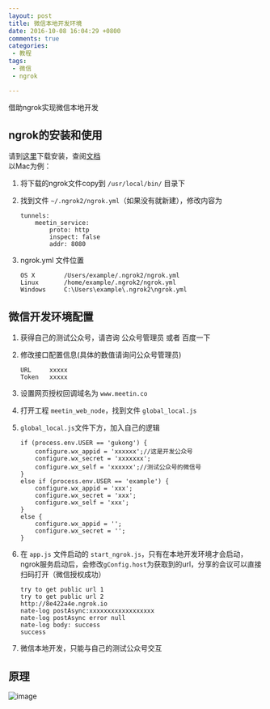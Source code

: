 ```yaml
---
layout: post
title: 微信本地开发环境
date: 2016-10-08 16:04:29 +0800
comments: true
categories: 
 - 教程
tags: 
 - 微信
 - ngrok

---
```


借助ngrok实现微信本地开发
<!-- more -->

## ngrok的安装和使用

请到[这里](https://ngrok.com/download)下载安装，查阅[文档](https://ngrok.com/docs#config-location)  
以Mac为例：  

1. 将下载的ngrok文件copy到 `/usr/local/bin/` 目录下  
2. 找到文件 `~/.ngrok2/ngrok.yml`（如果没有就新建），修改内容为

	```
	tunnels:
		meetin_service:
			proto: http
			inspect: false
			addr: 8080
	```
3. ngrok.yml 文件位置

	```
	OS X		/Users/example/.ngrok2/ngrok.yml
	Linux		/home/example/.ngrok2/ngrok.yml
	Windows		C:\Users\example\.ngrok2\ngrok.yml
	```

## 微信开发环境配置
1. 获得自己的测试公众号，请咨询 公众号管理员 或者 百度一下
2. 修改接口配置信息(具体的数值请询问公众号管理员)

	```
	URL		xxxxx
	Token	xxxxx
	```
3. 设置网页授权回调域名为 `www.meetin.co`
4. 打开工程 `meetin_web_node`，找到文件 `global_local.js`
5. `global_local.js`文件下方，加入自己的逻辑
	
	```
	if (process.env.USER == 'gukong') {
 	    configure.wx_appid = 'xxxxxx';//这是开发公众号
    	configure.wx_secret = 'xxxxxxx';
	    configure.wx_self = 'xxxxxx';//测试公众号的微信号
	}
	else if (process.env.USER == 'example') {
		configure.wx_appid = 'xxx';
    	configure.wx_secret = 'xxx';
	    configure.wx_self = 'xxx';
	}
	else {
	    configure.wx_appid = '';
    	configure.wx_secret = '';
	}
	```
6. 在 `app.js` 文件启动的 `start_ngrok.js`，只有在本地开发环境才会启动，ngrok服务启动后，会修改`gConfig.host`为获取到的url，分享的会议可以直接扫码打开（微信授权成功）

	```
	try to get public url 1
	try to get public url 2
	http://8e422a4e.ngrok.io
	nate-log postAsync:xxxxxxxxxxxxxxxxxx
	nate-log postAsync error null
	nate-log body: success
	success
	```
7. 微信本地开发，只能与自己的测试公众号交互

## 原理

![image](http://7xtaiq.com1.z0.glb.clouddn.com/image/wechat_dev.png?imageMogr2/thumbnail/300000@)
